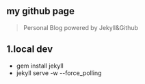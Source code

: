 my github page
---

> Personal Blog powered by Jekyll&amp;Github

## 1.local dev
- gem install jekyll
- jekyll serve -w --force_polling
